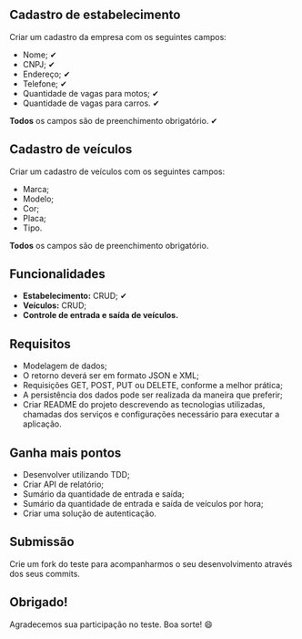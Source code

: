 
## Cadastro de estabelecimento

Criar um cadastro da empresa com os seguintes campos:
- Nome; ✔
- CNPJ; ✔
- Endereço; ✔
- Telefone; ✔
- Quantidade de vagas para motos; ✔
- Quantidade de vagas para carros. ✔

**Todos** os campos são de preenchimento obrigatório. ✔

## Cadastro de veículos

Criar um cadastro de veículos com os seguintes campos:
- Marca;
- Modelo;
- Cor;
- Placa;
- Tipo.

**Todos** os campos são de preenchimento obrigatório.

## Funcionalidades

   - **Estabelecimento:** CRUD; ✔
   - **Veículos:** CRUD;
   - **Controle de entrada e saída de veículos.**

## Requisitos

   - Modelagem de dados;
   - O retorno deverá ser em formato JSON e XML;
   - Requisições GET, POST, PUT ou DELETE, conforme a melhor prática;
   - A persistência dos dados pode ser realizada da maneira que preferir;
   - Criar README do projeto descrevendo as tecnologias utilizadas, chamadas dos serviços e configurações necessário para executar a aplicação.
   
## Ganha mais pontos
   - Desenvolver utilizando TDD;
   - Criar API de relatório;
   - Sumário da quantidade de entrada e saída;
   - Sumário da quantidade de entrada e saída de veículos por hora;
   - Criar uma solução de autenticação.

## Submissão
Crie um fork do teste para acompanharmos o seu desenvolvimento através dos seus commits.

## Obrigado!
Agradecemos sua participação no teste. Boa sorte! 😄
